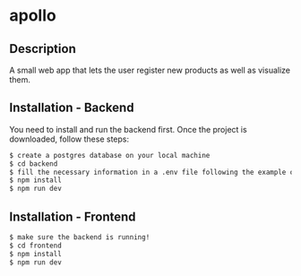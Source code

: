 # apollo

## Description

A small web app that lets the user register new products as well as visualize them.

## Installation - Backend

You need to install and run the backend first. Once the project is downloaded, follow these steps:
```bash
$ create a postgres database on your local machine
$ cd backend
$ fill the necessary information in a .env file following the example of env-teste
$ npm install
$ npm run dev
```

## Installation - Frontend

```bash
$ make sure the backend is running!
$ cd frontend
$ npm install
$ npm run dev
```
